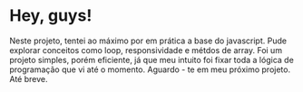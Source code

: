 <h1>Hey, guys!</h1>
<p>
Neste projeto, tentei ao máximo por em prática a base do javascript. 
Pude explorar conceitos como loop, responsividade e métdos de array.
Foi um projeto simples, porém eficiente, já que meu intuito foi fixar toda a lógica de programação que vi até o momento.
Aguardo - te em meu próximo projeto. 
Até breve.
</p>
